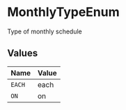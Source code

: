 # MonthlyTypeEnum

Type of monthly schedule


## Values

| Name   | Value  |
| ------ | ------ |
| `EACH` | each   |
| `ON`   | on     |